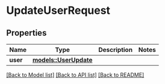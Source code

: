 # UpdateUserRequest

## Properties

Name | Type | Description | Notes
------------ | ------------- | ------------- | -------------
**user** | [**models::UserUpdate**](UserUpdate.md) |  | 

[[Back to Model list]](../README.md#documentation-for-models) [[Back to API list]](../README.md#documentation-for-api-endpoints) [[Back to README]](../README.md)


